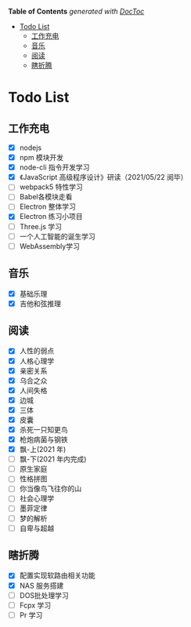 <!-- START doctoc generated TOC please keep comment here to allow auto update -->
<!-- DON'T EDIT THIS SECTION, INSTEAD RE-RUN doctoc TO UPDATE -->

**Table of Contents** _generated with [DocToc](https://github.com/thlorenz/doctoc)_

- [Todo List](#todo-list)
  - [工作充电](#工作充电)
  - [音乐](#音乐)
  - [阅读](#阅读)
  - [瞎折腾](#瞎折腾)

<!-- END doctoc generated TOC please keep comment here to allow auto update -->

# Todo List

## 工作充电

- [x] nodejs
- [x] npm 模块开发
- [x] node-cli 指令开发学习
- [x] 《JavaScript 高级程序设计》研读（2021/05/22 阅毕）
- [ ] webpack5 特性学习
- [ ] Babel各模块走看
- [ ] Electron 整体学习
- [x] Electron 练习小项目
- [ ] Three.js 学习
- [ ] 一个人工智能的诞生学习
- [ ] WebAssembly学习

## 音乐

- [x] 基础乐理
- [x] 吉他和弦推理

## 阅读

- [x] 人性的弱点
- [x] 人格心理学
- [x] 亲密关系
- [x] 乌合之众
- [x] 人间失格
- [x] 边城
- [x] 三体
- [x] 皮囊
- [x] 杀死一只知更鸟
- [x] 枪炮病菌与钢铁
- [x] 飘-上(2021 年)
- [ ] 飘-下(2021 年内完成)
- [ ] 原生家庭
- [ ] 性格拼图
- [ ] 你当像鸟飞往你的山
- [ ] 社会心理学
- [ ] 墨菲定律
- [ ] 梦的解析
- [ ] 自卑与超越

## 瞎折腾

- [x] 配置实现软路由相关功能
- [x] NAS 服务搭建
- [ ] DOS批处理学习
- [ ] Fcpx 学习
- [ ] Pr 学习
